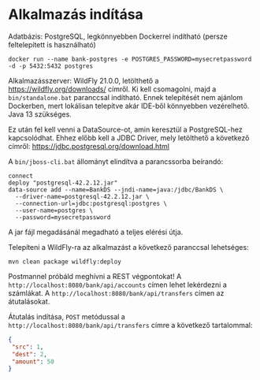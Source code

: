 # Alkalmazás indítása

Adatbázis: PostgreSQL, legkönnyebben Dockerrel indítható (persze feltelepített is használható)

```
docker run --name bank-postgres -e POSTGRES_PASSWORD=mysecretpassword -d -p 5432:5432 postgres
```

Alkalmazásszerver: WildFly 21.0.0, letölthető a https://wildfly.org/downloads/ címről.
Ki kell csomagolni, majd a `bin/standalone.bat` paranccsal indítható. Ennek telepítését
nem ajánlom Dockerben, mert lokálisan telepítve akár IDE-ből könnyebben vezérelhető.
Java 13 szükséges.

Ez után fel kell venni a DataSource-ot, amin keresztül a PostgreSQL-hez kapcsolódhat.
Ehhez előbb kell a JDBC Driver, mely letölthető a következő címről: https://jdbc.postgresql.org/download.html

A `bin/jboss-cli.bat` állományt elindítva a parancssorba beírandó:

```
connect
deploy "postgresql-42.2.12.jar"
data-source add --name=BankDS --jndi-name=java:/jdbc/BankDS \
  --driver-name=postgresql-42.2.12.jar \
  --connection-url=jdbc:postgresql:postgres \
  --user-name=postgres \
  --password=mysecretpassword
```

A jar fájl megadásánál megadható a teljes elérési útja.

Telepíteni a WildFly-ra az alkalmazást a következő paranccsal lehetséges:
 
`mvn clean package wildfly:deploy`

Postmannel próbáld meghívni a REST végpontokat!
A `http://localhost:8080/bank/api/accounts` címen lehet lekérdezni
a számlákat. A `http://localhost:8080/bank/api/transfers` címen
az átutalásokat. 

Átutalás indítása, `POST` metódussal a `http://localhost:8080/bank/api/transfers`
címre a következő tartalommal:

```json
{
 "src": 1,
 "dest": 2,
 "amount": 50
}
```